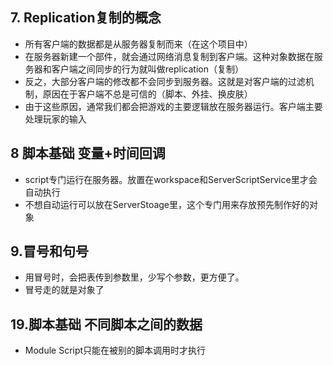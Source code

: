 ## 7. Replication复制的概念
- 所有客户端的数据都是从服务器复制而来（在这个项目中）
- 在服务器新建一个部件，就会通过网络消息复制到客户端。这种对象数据在服务器和客户端之间同步的行为就叫做replication（复制）
- 反之，大部分客户端的修改都不会同步到服务器。这就是对客户端的过滤机制，原因在于客户端不总是可信的（脚本、外挂、换皮肤）
- 由于这些原因，通常我们都会把游戏的主要逻辑放在服务器运行。客户端主要处理玩家的输入

## 8 脚本基础 变量+时间回调
- script专门运行在服务器。放置在workspace和ServerScriptService里才会自动执行
- 不想自动运行可以放在ServerStoage里，这个专门用来存放预先制作好的对象

## 9.冒号和句号
- 用冒号时，会把表传到参数里，少写个参数，更方便了。
- 冒号走的就是对象了

## 19.脚本基础 不同脚本之间的数据
- Module Script只能在被别的脚本调用时才执行
